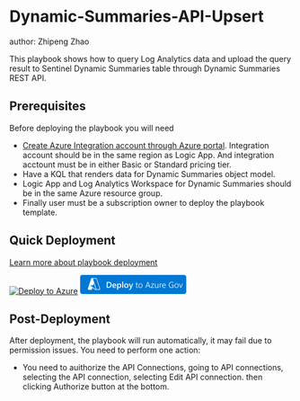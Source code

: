 # Dynamic-Summaries-API-Upsert
author: Zhipeng Zhao

This playbook shows how to query Log Analytics data and upload the query result to Sentinel Dynamic Summaries table through Dynamic Summaries REST API.  

## Prerequisites

Before deploying the playbook you will need 
- [Create Azure Integration account through Azure portal](https://github.com/MicrosoftDocs/azure-docs/blob/main/articles/logic-apps/logic-apps-enterprise-integration-create-integration-account.md#tab/azure-portal).  Integration account should be in the same region as Logic App. And integration acctount must be in either Basic or Standard pricing tier.
- Have a KQL that renders data for Dynamic Summaries object model.
- Logic App and Log Analytics Workspace for Dynamic Summaries should be in the same Azure resource group.
- Finally user must be a subscription owner to deploy the playbook template.

## Quick Deployment
[Learn more about playbook deployment](https://github.com/Azure/Azure-Sentinel/tree/master/Playbooks/ReadMe.md)

[![Deploy to Azure](https://aka.ms/deploytoazurebutton)](https://portal.azure.com/#create/Microsoft.Template/uri/https%3A%2F%2Fraw.githubusercontent.com%2FAzure%2FAzure-Sentinel%2Fmaster%2FPlaybooks%2FDynamic-Summaries-API-Upsert%2Fazuredeploy.json)
[![Deploy to Azure Gov](https://raw.githubusercontent.com/Azure/azure-quickstart-templates/master/1-CONTRIBUTION-GUIDE/images/deploytoazuregov.png)](https://portal.azure.us/#create/Microsoft.Template/uri/https%3A%2F%2Fraw.githubusercontent.com%2FAzure%2FAzure-Sentinel%2Fmaster%2FPlaybooks%2FDynamic-Summaries-API-Upsert%2Fazuredeploy.json)

## Post-Deployment
After deployment, the playbook will run automatically, it may fail due to permission issues.  You need to perform one action:
- You need to auithorize the API Connections, going to API connections, selecting the API connection, selecting Edit API connection. then clicking Authorize button at the bottom.
